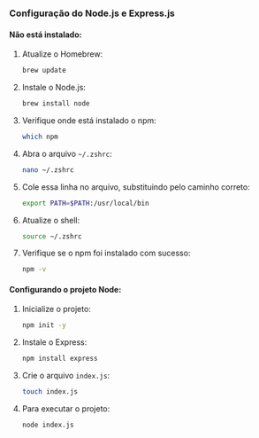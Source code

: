 ### Configuração do Node.js e Express.js

#### Não está instalado:

1. Atualize o Homebrew:
   ```bash
   brew update
   ```

2. Instale o Node.js:
   ```bash
   brew install node
   ```

3. Verifique onde está instalado o npm:
   ```bash
   which npm
   ```

4. Abra o arquivo `~/.zshrc`:
   ```bash
   nano ~/.zshrc
   ```

5. Cole essa linha no arquivo, substituindo pelo caminho correto:
   ```bash
   export PATH=$PATH:/usr/local/bin
   ```

6. Atualize o shell:
   ```bash
   source ~/.zshrc
   ```

7. Verifique se o npm foi instalado com sucesso:
   ```bash
   npm -v
   ```

#### Configurando o projeto Node:

1. Inicialize o projeto:
   ```bash
   npm init -y
   ```

2. Instale o Express:
   ```bash
   npm install express
   ```

3. Crie o arquivo `index.js`:
   ```bash
   touch index.js
   ```
4. Para executar o projeto:
   ```bash
   node index.js
   ```